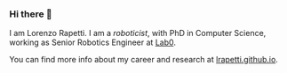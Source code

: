 ### Hi there 👋

I am Lorenzo Rapetti. I am a _roboticist_, with PhD in Computer Science, working as Senior Robotics Engineer at [Lab0](https://www.lab0.com/).

You can find more info about my career and research at [lrapetti.github.io](https://lrapetti.github.io/).
